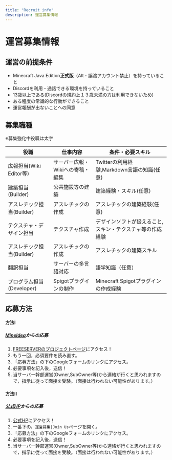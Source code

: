 ```yaml
---
title: "Recruit info"
description: 運営募集情報
---
```


# 運営募集情報
## 運営の前提条件

- Minecraft Java Edition**正式版**（Alt・譲渡アカウント禁止）を持っていること
- Discordを利用・通話できる環境を持っていること
- 13歳以上である(Discordの規約上１３歳未満の方は利用できないため)
- ある程度の常識的な行動ができること
- 運営報酬が出ないことへの同意
## 募集職種

※募集強化中役職は太字

| 役職                      | 仕事内容                         | 条件・必要スキル                                          |
| ------------------------- | -------------------------------- | --------------------------------------------------------- |
| 広報担当(Wiki Editor等)   | サーバー広報・Wikiへの寄稿・編集 | Twitterの利用経験,Markdown言語の知識(任意)                |
| 建築担当(Builder)         | 公共施設等の建築                 | 建築経験・スキル(任意)                                    |
| アスレチック担当(Builder) | アスレチックの作成               | アスレチックの建築経験(任意)                              |
| テクスチャ・デザイン担当  | テクスチャ作成                   | デザインソフトが扱えること,スキン・テクスチャ等の作成経験 |
| アスレチック担当(Builder) | アスレチックの作成               | アスレチックの建築スキル                                  |
| 翻訳担当                  | サーバーの多言語対応             | 語学知識（任意）                                          |
| プログラム担当(Developer) | Spigotプラグインの制作           | Minecraft Spigotプラグインの作成経験                      |
## 応募方法
#### 方法I
##### [MineIdea](https://mineidea.net/projects/73)からの応募
1. [FREESERVERのプロジェクトページ](https://mineidea.net/projects/73)にアクセス！
2. もう一回，必須要件を読み直す。
3. 「応募方法」の下のGoogleフォームのリンクにアクセス。
4. 必要事項を記入後，送信！
5. 当サーバー幹部運営(Owner,SubOwner等)から連絡が行くと思われますので，指示に従って面接を受験。（面接は行われない可能性があります。）
#### 方法II
##### [公式HP](https://freeserver.pro/)からの応募
1. [公式HP](https://freeserver.pro/)にアクセス！
2. 一番下の，`運営募集|Join Us`ページを開く。
3. 「応募方法」の下のGoogleフォームのリンクにアクセス。
4. 必要事項を記入後，送信！
5. 当サーバー幹部運営(Owner,SubOwner等)から連絡が行くと思われますので，指示に従って面接を受験。（面接は行われない可能性があります。）



